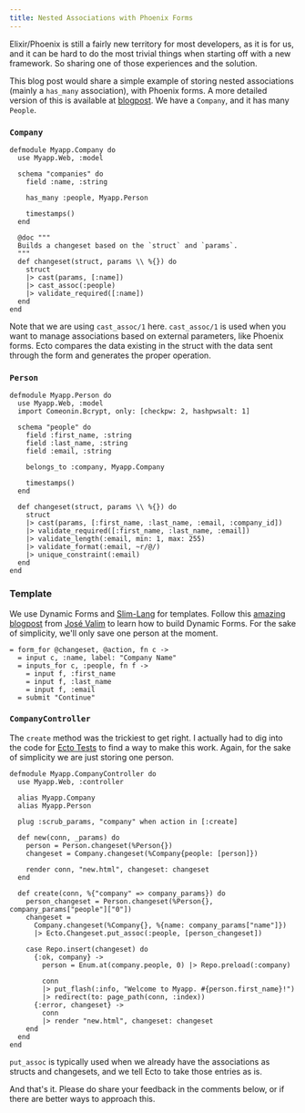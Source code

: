 ```yaml
---
title: Nested Associations with Phoenix Forms
---
```


Elixir/Phoenix is still a fairly new territory for most developers, as it is for us, and it can be hard to do the most trivial things when starting off with a new framework. So sharing one of those experiences and the solution.

This blog post would share a simple example of storing nested associations (mainly a `has_many` association), with Phoenix forms. A more detailed version of this is available at [blogpost](http://blog.plataformatec.com.br/2015/08/working-with-ecto-associations-and-embeds/). We have a `Company`, and it has many `People`.

### `Company`

```
defmodule Myapp.Company do
  use Myapp.Web, :model

  schema "companies" do
    field :name, :string

    has_many :people, Myapp.Person

    timestamps()
  end

  @doc """
  Builds a changeset based on the `struct` and `params`.
  """
  def changeset(struct, params \\ %{}) do
    struct
    |> cast(params, [:name])
    |> cast_assoc(:people)
    |> validate_required([:name])
  end
end
```

Note that we are using `cast_assoc/1` here. `cast_assoc/1` is used when you want to manage associations based on external parameters, like Phoenix forms. Ecto compares the data existing in the struct with the data sent through the form and generates the proper operation.

### `Person`

```
defmodule Myapp.Person do
  use Myapp.Web, :model
  import Comeonin.Bcrypt, only: [checkpw: 2, hashpwsalt: 1]

  schema "people" do
    field :first_name, :string
    field :last_name, :string
    field :email, :string

    belongs_to :company, Myapp.Company

    timestamps()
  end

  def changeset(struct, params \\ %{}) do
    struct
    |> cast(params, [:first_name, :last_name, :email, :company_id])
    |> validate_required([:first_name, :last_name, :email])
    |> validate_length(:email, min: 1, max: 255)
    |> validate_format(:email, ~r/@/)
    |> unique_constraint(:email)
  end
end

```

### Template

We use Dynamic Forms and [Slim-Lang](https://github.com/slime-lang/phoenix_slime) for templates. Follow this [amazing blogpost](http://blog.plataformatec.com.br/2016/09/dynamic-forms-with-phoenix/) from [José Valim](http://blog.plataformatec.com.br/author/josevalim/) to learn how to build Dynamic Forms. For the sake of simplicity, we'll only save one person at the moment.

```
= form_for @changeset, @action, fn c ->
  = input c, :name, label: "Company Name"
  = inputs_for c, :people, fn f ->
  	= input f, :first_name
  	= input f, :last_name
  	= input f, :email
  = submit "Continue"
```

### `CompanyController`

The `create` method was the trickiest to get right. I actually had to dig into the code for [Ecto Tests](https://github.com/elixir-ecto/ecto/blob/6f1971f4120b84e1a441792feb77ba451c4fc783/integration_test/cases/repo.exs#L633) to find a way to make this work. Again, for the sake of simplicity we are just storing one person.

```
defmodule Myapp.CompanyController do
  use Myapp.Web, :controller

  alias Myapp.Company
  alias Myapp.Person

  plug :scrub_params, "company" when action in [:create]

  def new(conn, _params) do
    person = Person.changeset(%Person{})
    changeset = Company.changeset(%Company{people: [person]})
    
    render conn, "new.html", changeset: changeset
  end

  def create(conn, %{"company" => company_params}) do
    person_changeset = Person.changeset(%Person{}, company_params["people"]["0"])
    changeset =
      Company.changeset(%Company{}, %{name: company_params["name"]})
      |> Ecto.Changeset.put_assoc(:people, [person_changeset])

    case Repo.insert(changeset) do
      {:ok, company} ->
        person = Enum.at(company.people, 0) |> Repo.preload(:company)

        conn
        |> put_flash(:info, "Welcome to Myapp. #{person.first_name}!")
        |> redirect(to: page_path(conn, :index))
      {:error, changeset} ->
        conn
        |> render "new.html", changeset: changeset
    end
  end
end
```

`put_assoc` is typically used when we already have the associations as structs and changesets, and we tell Ecto to take those entries as is.

And that's it. Please do share your feedback in the comments below, or if there are better ways to approach this.
